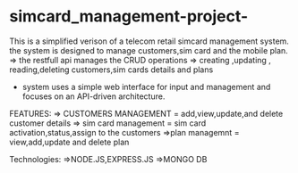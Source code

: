 # simcard_management-project-

This is a simplified verison of a telecom retail simcard management system. the system is designed to manage customers,sim card and the mobile plan.
=> the restfull api manages the CRUD operations 
  => creating ,updating , reading,deleting customers,sim cards details and plans 

* system uses a simple web interface for input and management and focuses on an API-driven architecture.


FEATURES:
    => CUSTOMERS MANAGEMENT = add,view,update,and delete customer details
    => sim card management = sim card activation,status,assign to the customers 
    =>plan managemnt = view,add,update and delete plan 

Technologies:
    =>NODE.JS,EXPRESS.JS
    =>MONGO DB
    


    
    


    
    

